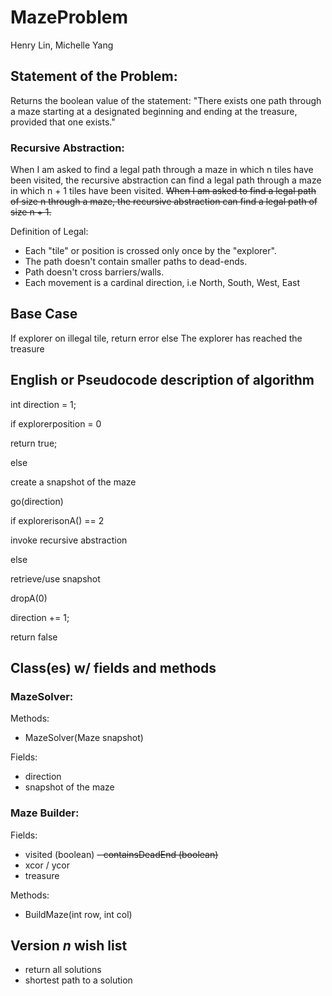 # MazeProblem
Henry Lin, Michelle Yang

## Statement of the Problem:
Returns the boolean value of the statement:
"There exists one path through a maze
starting at a designated beginning
and ending at the treasure, provided that one exists."

### Recursive Abstraction:
When I am asked to find a legal path through a maze in which n tiles
have been visited, the recursive abstraction can find a legal path
through a maze in which n + 1 tiles have been visited. 
~~When I am asked to find a legal path of size n through a maze,
the recursive abstraction can find a legal path of size n + 1.~~

Definition of Legal:
- Each "tile" or position is crossed only once by the "explorer".
- The path doesn't contain smaller paths to dead-ends.
- Path doesn't cross barriers/walls.
- Each movement is a cardinal direction, i.e North, South, West, East

## Base Case
 If explorer on illegal tile,
 return error
 else
 The explorer has reached the treasure
 
## English or Pseudocode description of algorithm 

int direction = 1;

if explorerposition = 0

   return true;
 
else
   
   create a snapshot of the maze
   
   go(direction) <!--Updates the current instance of the maze -->
   
   if explorerisonA() == 2
   
   invoke recursive abstraction
   
   else
   
   retrieve/use snapshot <!--as new maze -->
   
   dropA(0) <!--I'm a bit iffy about this statement. If the maze has a long dead-end, once the explorer reaches the dead-end,
   it will retreive the snapshot, (one step backwards) and drop a wall there. It won't drop a wall on the step that confirms the dead-end. Should we be worried about it? It's just a nit-picky thing. -->
   
   direction += 1;

return false <!-- If on treasure, return true. Anything else should return false after invoking the MazeSolver method. -->

## Class(es) w/ fields and methods 

### MazeSolver:
Methods:
- MazeSolver(Maze snapshot)

Fields:
- direction <!-- To iterate each direction the explorer should go -->
- snapshot of the maze


### Maze Builder: 
Fields: 
- visited (boolean) 
~~- containsDeadEnd (boolean)~~ 
- xcor / ycor 
- treasure

Methods: 
- BuildMaze(int row, int col) 

## Version *n* wish list  
  - return all solutions
  - shortest path to a solution 
